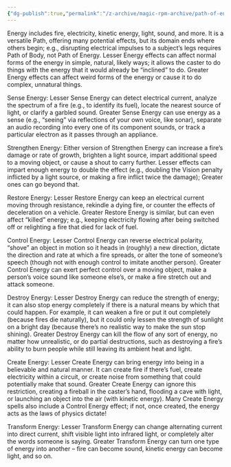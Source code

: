 ```yaml
---
{"dg-publish":true,"permalink":"/z-archive/magic-rpm-archive/path-of-energy/"}
---
```


Energy includes fire, electricity, kinetic energy, light, sound, and more. It is a versatile Path, offering many potential effects, but its domain ends where others begin; e.g., disrupting electrical impulses to a subject’s legs requires Path of Body, not Path of Energy. Lesser Energy effects can affect normal forms of the energy in simple, natural, likely ways; it allows the caster to do things with the energy that it would already be “inclined” to do. Greater Energy effects can affect weird forms of the energy or cause it to do complex, unnatural things. 

Sense Energy: Lesser Sense Energy can detect electrical current, analyze the spectrum of a fire (e.g., to identify its fuel), locate the nearest source of light, or clarify a garbled sound. Greater Sense Energy can use energy as a sense (e.g., “seeing” via reflections of your own voice, like sonar), separate an audio recording into every one of its component sounds, or track a particular electron as it passes through an appliance.

Strengthen Energy: Either version of Strengthen Energy can increase a fire’s damage or rate of growth, brighten a light source, impart additional speed to a moving object, or cause a shout to carry further. Lesser effects can impart enough energy to double the effect (e.g., doubling the Vision penalty inflicted by a light source, or making a fire inflict twice the damage); Greater ones can go beyond that. 

Restore Energy: Lesser Restore Energy can keep an electrical current moving through resistance, rekindle a dying fire, or counter the effects of deceleration on a vehicle. Greater Restore Energy is similar, but can even affect “killed” energy; e.g., keeping electricity flowing after being switched off or relighting a fire that died for lack of fuel. 

Control Energy: Lesser Control Energy can reverse electrical polarity, “shove” an object in motion so it heads in (roughly) a new direction, dictate the direction and rate at which a fire spreads, or alter the tone of someone’s speech (though not with enough control to imitate another person). Greater Control Energy can exert perfect control over a moving object, make a person’s voice sound like someone else’s, or make a fire stretch out and attack someone. 

Destroy Energy: Lesser Destroy Energy can reduce the strength of energy; it can also stop energy completely if there is a natural means by which that could happen. For example, it can weaken a fire or put it out completely (because fires die naturally), but it could only lessen the strength of sunlight on a bright day (because there’s no realistic way to make the sun stop shining). Greater Destroy Energy can kill the flow of any sort of energy, no matter how unrealistic, or do partial destructions, such as destroying a fire’s ability to burn people while still leaving its ambient heat and light. 

Create Energy: Lesser Create Energy can bring energy into being in a believable and natural manner. It can create fire if there’s fuel, create electricity within a circuit, or create noise from something that could potentially make that sound. Greater Create Energy can ignore this restriction, creating a fireball in the caster’s hand, flooding a cave with light, or launching an object into the air (with kinetic energy). Many Create Energy spells also include a Control Energy effect; if not, once created, the energy acts as the laws of physics dictate! 

Transform Energy: Lesser Transform Energy can change alternating current into direct current, shift visible light into infrared light, or completely alter the words someone is saying. Greater Transform Energy can turn one type of energy into another – fire can become sound, kinetic energy can become light, and so on.